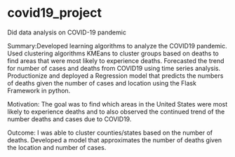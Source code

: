 # covid19_project
Did data analysis on COVID-19 pandemic

Summary:Developed learning algorithms to analyze the COVID19 pandemic. Used clustering algorithms KMEans to cluster groups based on deaths to find areas that were most likely to experience deaths.
Forecasted the trend for number of cases and deaths from COVID19 using time series analysis. Productionize and deployed a Regression model that predicts the numbers of deaths given the number of cases and location
using the Flask Framework in python.

Motivation: The goal was to find which areas in the United States were most likely to experience deaths and to also observed the continued trend of the number deaths and cases due to COVID19.

Outcome: I was able to cluster counties/states based on the number of deaths. Developed a model that approximates the number of deaths given the location and number of cases.
